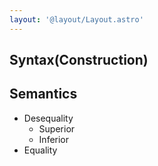 ```yaml
---
layout: '@layout/Layout.astro'
---
```

## Syntax(Construction)

## Semantics
* Desequality
  * Superior
  * Inferior
* Equality
